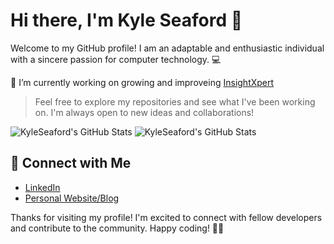# Hi there, I'm Kyle Seaford 👋

Welcome to my GitHub profile! I am an adaptable and enthusiastic individual with a sincere passion for computer technology. 💻

🔭 I’m currently working on growing and improveing [InsightXpert](https://insightxpert.co.uk/)

> Feel free to explore my repositories and see what I've been working on. I'm always open to new ideas and collaborations!

<img src="https://github-readme-streak-stats.herokuapp.com/?user=KyleSeaford&theme=tokyonight&hide_border=true" alt="KyleSeaford's GitHub Stats" /> <img src="https://github-readme-stats.vercel.app/api/top-langs/?username=KyleSeaford&theme=tokyonight&show_icons=true&hide_border=true&layout=compact" alt="KyleSeaford's GitHub Stats" />  

## 🔗 Connect with Me

- [LinkedIn](https://www.linkedin.com/in/kyle-seaford/)
- [Personal Website/Blog](http://kyle-seaford.co.uk/)

Thanks for visiting my profile! I'm excited to connect with fellow developers and contribute to the community. Happy coding! 👩‍💻
